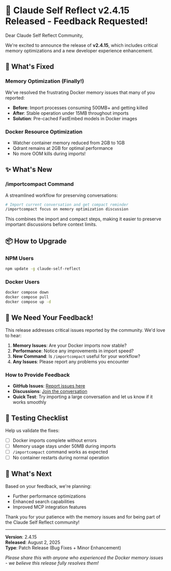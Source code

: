 # 🚀 Claude Self Reflect v2.4.15 Released - Feedback Requested!

Dear Claude Self Reflect Community,

We're excited to announce the release of **v2.4.15**, which includes critical memory optimizations and a new developer experience enhancement.

## 🔧 What's Fixed

### Memory Optimization (Finally!)
We've resolved the frustrating Docker memory issues that many of you reported:
- **Before**: Import processes consuming 500MB+ and getting killed
- **After**: Stable operation under 15MB throughout imports
- **Solution**: Pre-cached FastEmbed models in Docker images

### Docker Resource Optimization
- Watcher container memory reduced from 2GB to 1GB
- Qdrant remains at 2GB for optimal performance
- No more OOM kills during imports!

## ✨ What's New

### /importcompact Command
A streamlined workflow for preserving conversations:
```bash
# Import current conversation and get compact reminder
/importcompact focus on memory optimization discussion
```

This combines the import and compact steps, making it easier to preserve important discussions before context limits.

## 📦 How to Upgrade

### NPM Users
```bash
npm update -g claude-self-reflect
```

### Docker Users
```bash
docker compose down
docker compose pull
docker compose up -d
```

## 🙏 We Need Your Feedback!

This release addresses critical issues reported by the community. We'd love to hear:

1. **Memory Issues**: Are your Docker imports now stable?
2. **Performance**: Notice any improvements in import speed?
3. **New Command**: Is `/importcompact` useful for your workflow?
4. **Any Issues**: Please report any problems you encounter

### How to Provide Feedback

- **GitHub Issues**: [Report issues here](https://github.com/ramakay/claude-self-reflect/issues)
- **Discussions**: [Join the conversation](https://github.com/ramakay/claude-self-reflect/discussions)
- **Quick Test**: Try importing a large conversation and let us know if it works smoothly

## 🧪 Testing Checklist

Help us validate the fixes:
- [ ] Docker imports complete without errors
- [ ] Memory usage stays under 50MB during imports
- [ ] `/importcompact` command works as expected
- [ ] No container restarts during normal operation

## 🎯 What's Next

Based on your feedback, we're planning:
- Further performance optimizations
- Enhanced search capabilities
- Improved MCP integration features

Thank you for your patience with the memory issues and for being part of the Claude Self Reflect community!

---

**Version**: 2.4.15  
**Released**: August 2, 2025  
**Type**: Patch Release (Bug Fixes + Minor Enhancement)

*Please share this with anyone who experienced the Docker memory issues - we believe this release fully resolves them!*